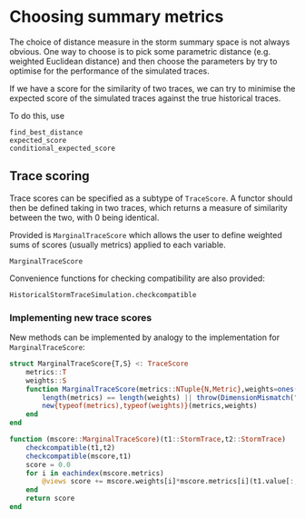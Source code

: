 # Choosing summary metrics

The choice of distance measure in the storm summary space is not always obvious.
One way to choose is to pick some parametric distance (e.g. weighted Euclidean distance) and then choose the parameters by try to optimise for the performance of the simulated traces.

If we have a score for the similarity of two traces, we can try to minimise the expected score of the simulated traces against the true historical traces.

To do this, use

```@docs
find_best_distance
expected_score
conditional_expected_score
```

## Trace scoring

Trace scores can be specified as a subtype of `TraceScore`.
A functor should then be defined taking in two traces, which returns a measure of similarity between the two, with 0 being identical.

Provided is `MarginalTraceScore` which allows the user to define weighted sums of scores (usually metrics) applied to each variable.

```@docs
MarginalTraceScore
```

Convenience functions for checking compatibility are also provided:

```@docs
HistoricalStormTraceSimulation.checkcompatible
```

### Implementing new trace scores

New methods can be implemented by analogy to the implementation for `MarginalTraceScore`:

```julia
struct MarginalTraceScore{T,S} <: TraceScore
    metrics::T
    weights::S
    function MarginalTraceScore(metrics::NTuple{N,Metric},weights=ones(length(metrics))) where {N}
        length(metrics) == length(weights) || throw(DimensionMismatch("weights and metrics should be same length."))
        new{typeof(metrics),typeof(weights)}(metrics,weights)
    end
end

function (mscore::MarginalTraceScore)(t1::StormTrace,t2::StormTrace)
    checkcompatible(t1,t2)
    checkcompatible(mscore,t1)
    score = 0.0
    for i in eachindex(mscore.metrics)
        @views score += mscore.weights[i]*mscore.metrics[i](t1.value[:,i],t2.value[:,i])
    end
    return score
end
```

